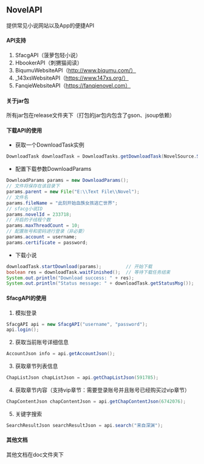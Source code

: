 ## NovelAPI
提供常见小说网站以及App的便捷API

#### API支持

1. SfacgAPI（菠萝包轻小说）
2. HbookerAPI（刺猬猫阅读）
3. BiqumuWebsiteAPI（http://www.biqumu.com/）
4. _143xsWebsiteAPI（https://www.147xs.org/）
5. FanqieWebsiteAPI（https://fanqienovel.com）

#### 关于jar包

所有jar包在release文件夹下（打包的jar包内包含了gson、jsoup依赖）

#### 下载API的使用

- 获取一个DownloadTask实例

```java
DownloadTask downloadTask = DownloadTasks.getDownloadTask(NovelSource.Sfacg);
```

- 配置下载参数DownloadParams

```java
DownloadParams params = new DownloadParams();
// 文件将保存在该目录下
params.parent = new File("E:\\Text File\\Novel");
// 文件名
params.fileName = "此刻开始血族女孩逃亡世界";
// sfacg小说ID
params.novelId = 233718;
// 开启的子线程个数
params.maxThreadCount = 10;
// 配置账号和密码进行登录（非必要）
params.account = username;
params.certificate = password;								
```

- 下载小说

```java
downloadTask.startDownload(params);			// 开始下载
boolean res = downloadTask.waitFinished();	// 等待下载任务结束
System.out.println("Download success: " + res);
System.out.println("Status message: " + downloadTask.getStatusMsg());
```

#### SfacgAPI的使用

1. 模拟登录

```java
SfacgAPI api = new SfacgAPI("username", "password");
api.login();
```

2. 获取当前账号详细信息

```java
AccountJson info = api.getAccountJson();
```

3. 获取章节列表信息

```java
ChapListJson chapListJson = api.getChapListJson(591785);
```

4. 获取章节内容（支持vip章节：需要登录账号并且账号已经购买过vip章节）

```java
ChapContentJson chapContentJson = api.getChapContentJson(6742076);
```

5. 关键字搜索

```java
SearchResultJson searchResultJson = api.search("来自深渊");
```

#### 其他文档

其他文档在doc文件夹下

 
